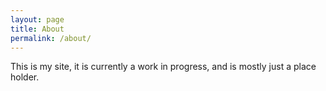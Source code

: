 ```yaml
---
layout: page
title: About
permalink: /about/
---
```


This is my site, it is currently a work in progress, and is mostly just a place holder.